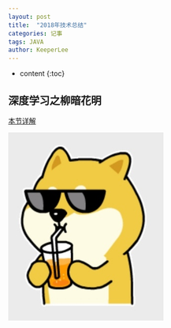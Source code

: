 ```yaml
---
layout: post
title:  "2018年技术总结"
categories: 记事
tags: JAVA
author: KeeperLee
---
```

* content
{:toc}
## 深度学习之柳暗花明




[本节详解](http://note.youdao.com/noteshare?id=a857d885280add0889ccf20ffcd543bd&sub=608AB2D5761045ABB3035A503E2C4F10)

![嘻嘻嘻](/images/dog.jpg)
